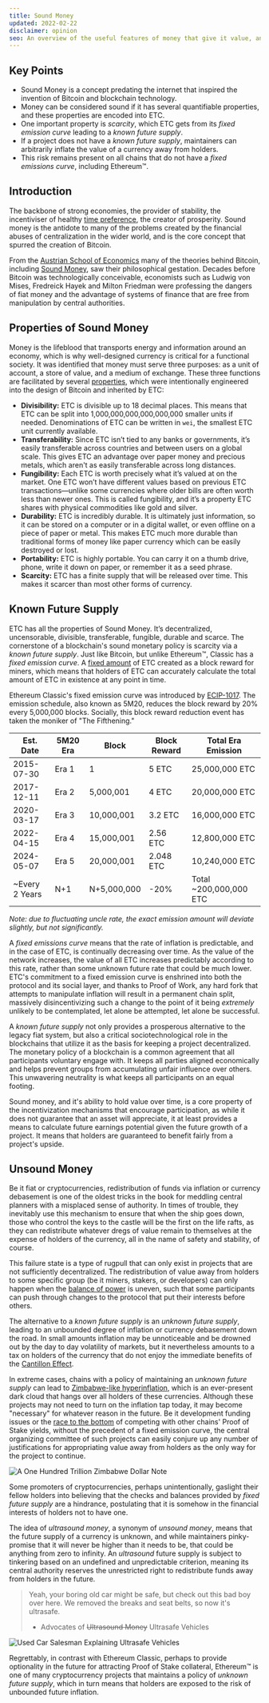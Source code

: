 ```yaml
---
title: Sound Money
updated: 2022-02-22
disclaimer: opinion
seo: An overview of the useful features of money that give it value, and how some blockchains, including Ethereum Classic and Bitcoin, intentionally apply these features to their monetary policy to ensure decentralization and longevity.
---
```


## Key Points

- Sound Money is a concept predating the internet that inspired the invention of Bitcoin and blockchain technology.
- Money can be considered sound if it has several quantifiable properties, and these properties are encoded into ETC.
- One important property is _scarcity_, which ETC gets from its _fixed emission curve_ leading to a _known future supply_.
- If a project does not have a _known future supply_, maintainers can arbitrarily inflate the value of a currency away from holders.
- This risk remains present on all chains that do not have a _fixed emissions curve_, including Ethereum™.

## Introduction

The backbone of strong economies, the provider of stability, the incentiviser of healthy [time preference](https://www.youtube.com/watch?v=k5XbLm3pEfI), the creator of prosperity. Sound money is the antidote to many of the problems created by the financial abuses of centralization in the wider world, and is the core concept that spurred the creation of Bitcoin.

From the [Austrian School of Economics](https://mises.org/topics/bitcoin) many of the theories behind Bitcoin, including [Sound Money](https://mises.org/library/principle-sound-money), saw their philosophical gestation. Decades before Bitcoin was technologically conceivable, economists such as Ludwig von Mises, Fredreick Hayek and Milton Friedman were professing the dangers of fiat money and the advantage of systems of finance that are free from manipulation by central authorities.

## Properties of Sound Money

Money is the lifeblood that transports energy and information around an economy, which is why well-designed currency is critical for a functional society. It was identified that money must serve three purposes: as a unit of account, a store of value, and a medium of exchange. These three functions are facilitated by several [properties](https://cryptowhat.com/properties-of-sound-money/), which were intentionally engineered into the design of Bitcoin and inherited by ETC:

- **Divisibility:** ETC is divisible up to 18 decimal places. This means that ETC can be split into 1,000,000,000,000,000,000 smaller units if needed. Denominations of ETC can be written in `wei`, the smallest ETC unit currently available.
- **Transferability:** Since ETC isn’t tied to any banks or governments, it’s easily transferable across countries and between users on a global scale. This gives ETC an advantage over paper money and precious metals, which aren't as easily transferable across long distances.
- **Fungibility:** Each ETC is worth precisely what it’s valued at on the market. One ETC won’t have different values based on previous ETC transactions—unlike some currencies where older bills are often worth less than newer ones. This is called fungibility, and it’s a property ETC shares with physical commodities like gold and silver.
- **Durability:** ETC is incredibly durable. It is ultimately just information, so it can be stored on a computer or in a digital wallet, or even offline on a piece of paper or metal. This makes ETC much more durable than traditional forms of money like paper currency which can be easily destroyed or lost.
- **Portability:** ETC is highly portable. You can carry it on a thumb drive, phone, write it down on paper, or remember it as a seed phrase.
- **Scarcity:** ETC has a finite supply that will be released over time. This makes it scarcer than most other forms of currency.

## Known Future Supply

ETC has all the properties of Sound Money. It’s decentralized, uncensorable, divisible, transferable, fungible, durable and scarce. The cornerstone of a blockchain's sound monetary policy is scarcity via a _known future supply_. Just like Bitcoin, but unlike Ethereum™, Classic has a _fixed emission curve_. A [fixed amount](https://etcis.money/) of ETC created as a block reward for miners, which means that holders of ETC can accurately calculate the total amount of ETC in existence at any point in time.

Ethereum Classic's fixed emission curve was introduced by [ECIP-1017](https://ecips.ethereumclassic.org/ECIPs/ecip-1017). The emission schedule, also known as 5M20, reduces the block reward by 20% every 5,000,000 blocks. Socially, this block reward reduction event has taken the moniker of "The Fifthening."

| Est. Date      | 5M20 Era | Block       | Block Reward | Total Era Emission     |
| -------------- | -------- | ----------- | ------------ | ---------------------- |
| 2015-07-30     | Era 1    | 1           | 5 ETC        | 25,000,000 ETC         |
| 2017-12-11     | Era 2    | 5,000,001   | 4 ETC        | 20,000,000 ETC         |
| 2020-03-17     | Era 3    | 10,000,001  | 3.2 ETC      | 16,000,000 ETC         |
| 2022-04-15     | Era 4    | 15,000,001  | 2.56 ETC     | 12,800,000 ETC         |
| 2024-05-07     | Era 5    | 20,000,001  | 2.048 ETC    | 10,240,000 ETC         |
| ~Every 2 Years | N+1      | N+5,000,000 | -20%         | Total ~200,000,000 ETC |

_Note: due to fluctuating uncle rate, the exact emission amount will deviate slightly, but not significantly._

A _fixed emissions curve_ means that the rate of inflation is predictable, and in the case of ETC, is continually decreasing over time. As the value of the network increases, the value of all ETC increases predictably according to this rate, rather than some unknown future rate that could be much lower. ETC's commitment to a fixed emission curve is enshrined into both the protocol and its social layer, and thanks to Proof of Work, any hard fork that attempts to manipulate inflation will result in a permanent chain split, massively disincentivizing such a change to the point of it being _extremely_ unlikely to be contemplated, let alone be attempted, let alone be successful.

A _known future supply_ not only provides a prosperous alternative to the legacy fiat system, but also a critical sociotechnological role in the blockchains that utilize it as the basis for keeping a project decentralized. The monetary policy of a blockchain is a common agreement that all participants voluntary engage with. It keeps all parties aligned economically and helps prevent groups from accumulating unfair influence over others. This unwavering neutrality is what keeps all participants on an equal footing.

Sound money, and it's ability to hold value over time, is a core property of the incentivization mechanisms that encourage participation, as while it does not guarantee that an asset will appreciate, it at least provides a means to calculate future earnings potential given the future growth of a project. It means that holders are guaranteed to benefit fairly from a project's upside.

## Unsound Money

Be it fiat or cryptocurrencies, redistribution of funds via inflation or currency debasement is one of the oldest tricks in the book for meddling central planners with a misplaced sense of authority. In times of trouble, they inevitably use this mechanism to ensure that when the ship goes down, those who control the keys to the castle will be the first on the life rafts, as they can redistribute whatever dregs of value remain to themselves at the expense of holders of the currency, all in the name of safety and stability, of course.

This failure state is a type of rugpull that can only exist in projects that are not sufficiently decentralized. The redistribution of value away from holders to some specific group (be it miners, stakers, or developers) can only happen when the [balance of power](/why-classic/decentralism#balancing-power) is uneven, such that some participants can push through changes to the protocol that put their interests before others.

The alternative to a _known future supply_ is an _unknown future supply_, leading to an unbounded degree of inflation or currency debasement down the road. In small amounts inflation may be unnoticeable and be drowned out by the day to day volatility of markets, but it nevertheless amounts to a tax on holders of the currency that do not enjoy the immediate benefits of the [Cantillon Effect](https://cointelegraph.com/explained/from-cash-to-crypto-the-cantillon-effect-vs-the-nakamoto-effect).

In extreme cases, chains with a policy of maintaining an _unknown future supply_ can lead to [Zimbabwe-like hyperinflation](https://en.wikipedia.org/wiki/Hyperinflation_in_Zimbabwe), which is an ever-present dark cloud that hangs over all holders of these currencies. Although these projects may not need to turn on the inflation tap today, it may become "necessary" for whatever reason in the future. Be it development funding issues or the [race to the bottom](/why-classic/proof-of-work#the-apr-arms-race) of competing with other chains' Proof of Stake yields, without the precedent of a fixed emission curve, the central organizing committee of such projects can easily conjure up any number of justifications for appropriating value away from holders as the only way for the project to continue.

![A One Hundred Trillion Zimbabwe Dollar Note](./zimbabwedollar.jpg)

Some promoters of cryptocurrencies, perhaps unintentionally, gaslight their fellow holders into believing that the checks and balances provided by _fixed future supply_ are a hindrance, postulating that it is somehow in the financial interests of holders not to have one.

The idea of _ultrasound money_, a synonym of _unsound money_, means that the future supply of a currency is unknown, and while maintainers pinky-promise that it will never be higher than it needs to be, that could be anything from zero to infinity. An _ultrasound_ future supply is subject to tinkering based on an undefined and unpredictable criterion, meaning its central authority reserves the unrestricted right to redistribute funds away from holders in the future.

> Yeah, your boring old car might be safe, but check out this bad boy over here. We removed the breaks and seat belts, so now it's ultrasafe.
>
> - Advocates of ~~Ultrasound Money~~ Ultrasafe Vehicles

![Used Car Salesman Explaining Ultrasafe Vehicles](./ultrasafe.jpg)

Regrettably, in contrast with Ethereum Classic, perhaps to provide optionality in the future for attracting Proof of Stake collateral, Ethereum™ is one of many cryptocurrency projects that maintains a policy of _unknown future supply_, which in turn means that holders are exposed to the risk of unbounded future inflation.
